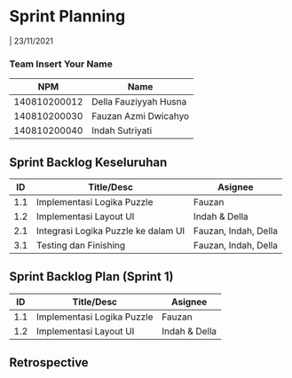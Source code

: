 # Sprint Planning 
| 23/11/2021

### Team Insert Your Name
| NPM           | Name        |
| ------------- |-------------|
| 140810200012  | Della Fauziyyah Husna |
| 140810200030  | Fauzan Azmi Dwicahyo |
| 140810200040  | Indah Sutriyati |

## Sprint Backlog Keseluruhan 
| ID  | Title/Desc | Asignee | 
| --- | ---------- | ------- | 
| 1.1 | Implementasi Logika Puzzle | Fauzan |
| 1.2 | Implementasi Layout UI | Indah & Della |
| 2.1 | Integrasi Logika Puzzle ke dalam UI | Fauzan, Indah, Della |
| 3.1 | Testing dan Finishing | Fauzan, Indah, Della |

## Sprint Backlog Plan (Sprint 1)
| ID  | Title/Desc | Asignee | 
| --- | ---------- | ------- | 
| 1.1 | Implementasi Logika Puzzle | Fauzan |
| 1.2 | Implementasi Layout UI | Indah & Della |

## Retrospective 
